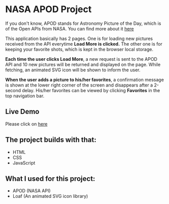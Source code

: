 # NASA APOD Project
If you don't know, APOD stands for Astronomy Picture of the Day, which is of the Open APIs from NASA. You can find more about it [here](https://https://api.nasa.gov/)

This application basically has 2 pages. One is for loading new pictures received from the API everytime **Load More is clicked.** The other one is for keeping your favorite shots, which is kept in the browser local storage.

**Each time the user clicks Load More**, a new request is sent to the APOD API and 10 new pictures will be returned and displayed on the page. While fetching, an animated SVG icon will be shown to inform the user.

**When the user adds a picture to his/her favorites**, a confirmation message is shown at the lower right corner of the screen and disappears after a 2-second delay. His/her favorites can be viewed by clicking **Favorites** in the top navigation bar.

## Live Demo
Please click on [here](https://havvaguler.github.io/nasa-apod-project/)

## The project builds with that: 
- HTML
- CSS
- JavaScript

## What I used for this project: 
- APOD (NASA API)
- Loaf (An animated SVG icon library)
